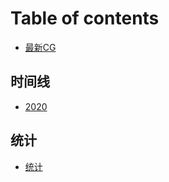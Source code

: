 # Table of contents

* [最新CG](README.md)

## 时间线 <a id="time"></a>

* [2020](time/2020.md)

## 统计 <a id="all"></a>

* [统计](all/all.md)

